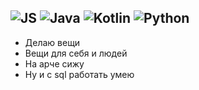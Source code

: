 ## ![JS](https://img.shields.io/badge/-JS-yellow?style=flat-square&logo=javascript) ![Java](https://img.shields.io/badge/-Java-red?style=flat-square&logo=java) ![Kotlin](https://img.shields.io/badge/-Kotlin-blueviolet?style=flat-square&logo=kotlin) ![Python](https://img.shields.io/badge/-Python-3776AB?style=flat-square&logo=python)
- Делаю вещи
- Вещи для себя и людей
- На арче сижу
- Ну и с sql работать умею
